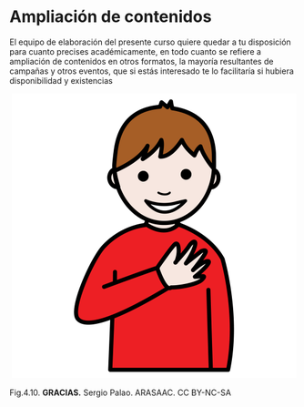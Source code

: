 # Ampliación de contenidos

El equipo de elaboración del presente curso quiere quedar a tu disposición para cuanto precises académicamente, en todo cuanto se refiere a ampliación de contenidos en otros formatos, la mayoría resultantes de campañas y otros eventos, que si estás interesado te lo facilitaría si hubiera disponibilidad y existencias


 ![](img/M4_10.png)


Fig.4.10. **GRACIAS.** Sergio Palao. ARASAAC. CC BY-NC-SA  
  

